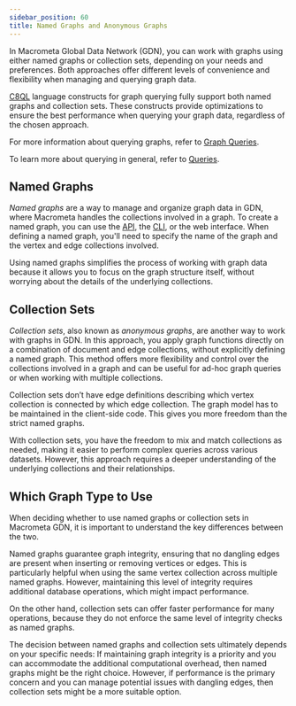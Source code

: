 ```yaml
---
sidebar_position: 60
title: Named Graphs and Anonymous Graphs
---
```


In Macrometa Global Data Network (GDN), you can work with graphs using either named graphs or collection sets, depending on your needs and preferences. Both approaches offer different levels of convenience and flexibility when managing and querying graph data.

[C8QL](../../queries/c8ql/) language constructs for graph querying fully support both named graphs and collection sets. These constructs provide optimizations to ensure the best performance when querying your graph data, regardless of the chosen approach.

For more information about querying graphs, refer to [Graph Queries](../graph-queries/).

To learn more about querying in general, refer to [Queries](../../queries/).

## Named Graphs

_Named graphs_ are a way to manage and organize graph data in GDN, where Macrometa handles the collections involved in a graph. To create a named graph, you can use the [API](../../api-docs/), the [CLI](../../cli/), or the web interface. When defining a named graph, you'll need to specify the name of the graph and the vertex and edge collections involved.

Using named graphs simplifies the process of working with graph data because it allows you to focus on the graph structure itself, without worrying about the details of the underlying collections.

## Collection Sets

_Collection sets_, also known as _anonymous graphs_, are another way to work with graphs in GDN. In this approach, you apply graph functions directly on a combination of document and edge collections, without explicitly defining a named graph. This method offers more flexibility and control over the collections involved in a graph and can be useful for ad-hoc graph queries or when working with multiple collections.

Collection sets don’t have edge definitions describing which vertex collection is connected by which edge collection. The graph model has to be maintained in the client-side code. This gives you more freedom than the strict named graphs.

With collection sets, you have the freedom to mix and match collections as needed, making it easier to perform complex queries across various datasets. However, this approach requires a deeper understanding of the underlying collections and their relationships.

## Which Graph Type to Use

When deciding whether to use named graphs or collection sets in Macrometa GDN, it is important to understand the key differences between the two.

Named graphs guarantee graph integrity, ensuring that no dangling edges are present when inserting or removing vertices or edges. This is particularly helpful when using the same vertex collection across multiple named graphs. However, maintaining this level of integrity requires additional database operations, which might impact performance.

On the other hand, collection sets can offer faster performance for many operations, because they do not enforce the same level of integrity checks as named graphs.

The decision between named graphs and collection sets ultimately depends on your specific needs: If maintaining graph integrity is a priority and you can accommodate the additional computational overhead, then named graphs might be the right choice. However, if performance is the primary concern and you can manage potential issues with dangling edges, then collection sets might be a more suitable option.
